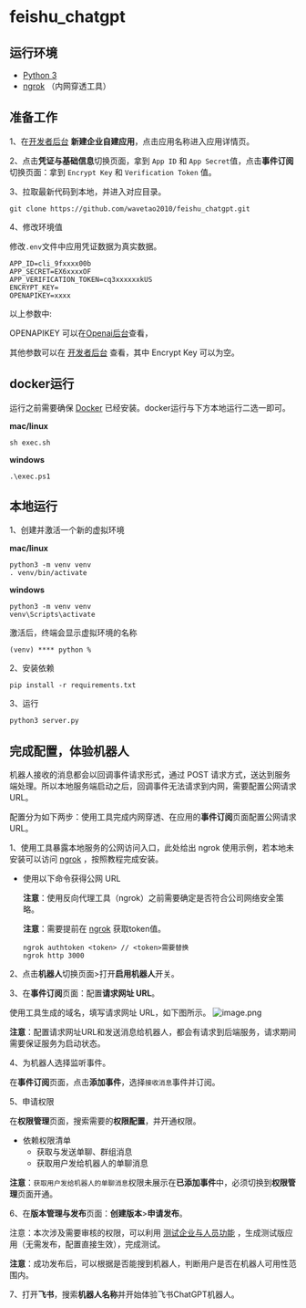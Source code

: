 # feishu_chatgpt
## 运行环境

- [Python 3](https://www.python.org/)
- [ngrok](https://ngrok.com/download) （内网穿透工具）

## 准备工作

1、在[开发者后台](https://open.feishu.cn/app/) **新建企业自建应用**，点击应用名称进入应用详情页。

2、点击**凭证与基础信息**切换页面，拿到 `App ID` 和 `App Secret`值，点击**事件订阅**切换页面：拿到 `Encrypt Key` 和 `Verification Token` 值。

3、拉取最新代码到本地，并进入对应目录。

  ```commandline
  git clone https://github.com/wavetao2010/feishu_chatgpt.git
  ```

4、修改环境值

修改`.env`文件中应用凭证数据为真实数据。

  ```text
  APP_ID=cli_9fxxxx00b
  APP_SECRET=EX6xxxxOF
  APP_VERIFICATION_TOKEN=cq3xxxxxxkUS
  ENCRYPT_KEY=
  OPENAPIKEY=xxxx
  ```

以上参数中:

OPENAPIKEY 可以在[Openai后台](https://platform.openai.com/account/api-keys)查看，

其他参数可以在 [开发者后台](https://open.feishu.cn/app) 查看，其中 Encrypt Key 可以为空。

## docker运行

运行之前需要确保 [Docker](https://www.docker.com/) 已经安装。docker运行与下方本地运行二选一即可。

**mac/linux**

```commandline
sh exec.sh
```

**windows**

```
.\exec.ps1
```

## 本地运行

1、创建并激活一个新的虚拟环境

**mac/linux**

```commandline
python3 -m venv venv
. venv/bin/activate
```

**windows**

```commandline
python3 -m venv venv
venv\Scripts\activate
```

激活后，终端会显示虚拟环境的名称

```
(venv) **** python %
```

2、安装依赖

```
pip install -r requirements.txt
```     

3、运行

```
python3 server.py
```

## 完成配置，体验机器人

机器人接收的消息都会以回调事件请求形式，通过 POST 请求方式，送达到服务端处理。所以本地服务端启动之后，回调事件无法请求到内网，需要配置公网请求 URL。

配置分为如下两步：使用工具完成内网穿透、在应用的**事件订阅**页面配置公网请求 URL。

1、使用工具暴露本地服务的公网访问入口，此处给出 ngrok 使用示例，若本地未安装可以访问 [ngrok](https://ngrok.com/download) ，按照教程完成安装。

- 使用以下命令获得公网 URL

  **注意**：使用反向代理工具（ngrok）之前需要确定是否符合公司网络安全策略。

  **注意**：需要提前在 [ngrok](https://dashboard.ngrok.com/signup) 获取token值。

  ```
  ngrok authtoken <token> // <token>需要替换
  ngrok http 3000
  ```

2、点击**机器人**切换页面>打开**启用机器人**开关。

3、在**事件订阅**页面：配置**请求网址 URL**。

使用工具生成的域名，填写请求网址 URL，如下图所示。
![image.png](https://sf3-cn.feishucdn.com/obj/open-platform-opendoc/336d89fde0b7a5313ce9f90951cce581_nupZP6M8bb.png)

**注意**：配置请求网址URL和发送消息给机器人，都会有请求到后端服务，请求期间需要保证服务为启动状态。

4、为机器人选择监听事件。

在**事件订阅**页面，点击**添加事件**，选择`接收消息`事件并订阅。

5、申请权限

在**权限管理**页面，搜索需要的**权限配置**，并开通权限。

- 依赖权限清单
    - 获取与发送单聊、群组消息
    - 获取用户发给机器人的单聊消息

**注意**：`获取用户发给机器人的单聊消息`权限未展示在**已添加事件**中，必须切换到**权限管理**页面开通。

6、在**版本管理与发布**页面：**创建版本**>**申请发布**。

注意：本次涉及需要审核的权限，可以利用 [测试企业与人员功能](https://open.feishu.cn/document/home/introduction-to-custom-app-development/testing-enterprise-and-personnel-functions)
，生成测试版应用（无需发布，配置直接生效），完成测试。

**注意**：成功发布后，可以根据是否能搜到机器人，判断用户是否在机器人可用性范围内。

7、打开**飞书**，搜索**机器人名称**并开始体验飞书ChatGPT机器人。
